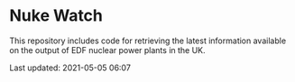 # Nuke Watch

This repository includes code for retrieving the latest information available on the output of EDF nuclear power plants in the UK.

Last updated: 2021-05-05 06:07